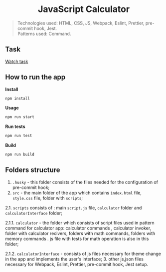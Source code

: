 <h1 align="center">JavaScript Calculator</h1>

> Technologies used: HTML, CSS, JS, Webpack, Eslint, Prettier, pre-commit hook, Jest.\
> Patterns used: Command.

## Task

<a href="https://drive.google.com/file/d/15jVnBPXaZrjs99KOUxp4TGq6Inau6xq_/view?pli=1">Watch task</a>

## How to run the app

**Install**

```sh
npm install
```

**Usage**

```sh
npm run start
```

**Run tests**

```sh
npm run test
```

**Build**

```sh
npm run build
```

## Folders structure
1. `.husky` - this folder consists of the files needed for the configuration of pre-commit hook;
2. `src` - the main folder of the app which contains `index.html` file, `style.css` file, folder with `scripts`;

  2.1. `scripts` consists of : main `script.js` file, `calculator` folder and `calculatorInterface` folder;

  2.1.1. `calculator` - the folder which consists of script files used in pattern command for calculator app: calculator commands , calculator invoker, folder with calculator recivers, folders with math commands, folders with memory commands . js file with tests for math operation is also in this folder;

  2.1.2. `calculatorInterface` - consists of js files necessary for theme change in the app and implements the user's interface;
3. other js,json files necessary for Webpack, Eslint, Prettier, pre-commit hook, Jest setup.

